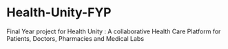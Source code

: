 # Health-Unity-FYP
Final Year project for Health Unity : A collaborative Health Care Platform for Patients, Doctors, Pharmacies and Medical Labs 
